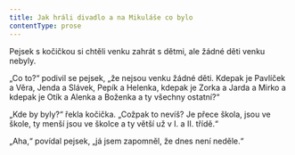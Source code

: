 ```yaml
---
title: Jak hráli divadlo a na Mikuláše co bylo
contentType: prose
---
```


<section>

Pejsek s kočičkou si chtěli venku zahrát s dětmi, ale žádné děti venku nebyly.

„Co to?“ podivil se pejsek, „že nejsou venku žádné děti. Kdepak je Pavlíček a Věra, Jenda a Slávek, Pepík a Helenka, kdepak je Zorka a Jarda a Mirko a kdepak je Otík a Alenka a Boženka a ty všechny ostatní?“

„Kde by byly?“ řekla kočička. „Cožpak to nevíš? Je přece škola, jsou ve škole, ty menší jsou ve školce a ty větší už v I. a II. třídě.“

„Aha,“ povídal pejsek, „já jsem zapomněl, že dnes není neděle.“

</section>
